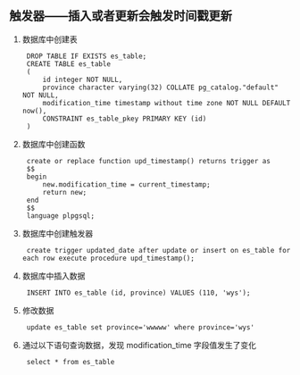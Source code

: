 ## 触发器——插入或者更新会触发时间戳更新

1. 数据库中创建表 
	
		DROP TABLE IF EXISTS es_table;
		CREATE TABLE es_table
		(
		    id integer NOT NULL,
		    province character varying(32) COLLATE pg_catalog."default" NOT NULL,
		    modification_time timestamp without time zone NOT NULL DEFAULT now(),
		    CONSTRAINT es_table_pkey PRIMARY KEY (id)
		)
	
2. 数据库中创建函数

		create or replace function upd_timestamp() returns trigger as
		$$
		begin
		    new.modification_time = current_timestamp;
		    return new;
		end
		$$
		language plpgsql;	
		
3. 数据库中创建触发器

		create trigger updated_date after update or insert on es_table for each row execute procedure upd_timestamp();
		
4. 数据库中插入数据

		INSERT INTO es_table (id, province) VALUES (110, 'wys');
		
5. 修改数据

		update es_table set province='wwwww' where province='wys'
		
6. 通过以下语句查询数据，发现 modification_time 字段值发生了变化
		
		select * from es_table
